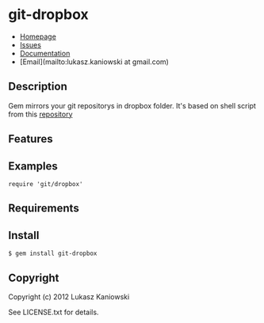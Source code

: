 # git-dropbox

* [Homepage](https://github.com/lukasz-kaniowski/git-dropbox#readme)
* [Issues](https://github.com/lukasz-kaniowski/git-dropbox/issues)
* [Documentation](http://rubydoc.info/gems/git-dropbox/frames)
* [Email](mailto:lukasz.kaniowski at gmail.com)

## Description

Gem mirrors your git repositorys in dropbox folder. It's based on shell script from this [repository](https://github.com/agnoster/git-dropbox)

## Features

## Examples

    require 'git/dropbox'

## Requirements

## Install

    $ gem install git-dropbox

## Copyright

Copyright (c) 2012 Lukasz Kaniowski

See LICENSE.txt for details.
